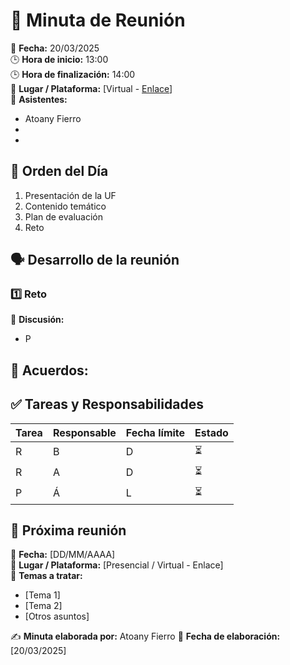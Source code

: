 # 📝 Minuta de Reunión  

📆 **Fecha:** 20/03/2025  
🕒 **Hora de inicio:** 13:00  
🕒 **Hora de finalización:** 14:00  
📍 **Lugar / Plataforma:** [Virtual - [Enlace](https://itesm.zoom.us/my/atoany)]  
👥 **Asistentes:**  
- Atoany Fierro 
- 
- 

## 📌 Orden del Día  
1. Presentación de la UF
2. Contenido temático
3. Plan de evaluación
5. Reto   

## 🗣️ Desarrollo de la reunión  
### 1️⃣ Reto  
📝 **Discusión:**  
- P

📌 **Acuerdos:**  
- 



## ✅ Tareas y Responsabilidades  
| Tarea | Responsable | Fecha límite | Estado |
|-------|------------|--------------|--------|
| R | B | D | ⏳ |
| R | A | D | ⏳ |
| P | Á | L | ⏳ |

## 📅 Próxima reunión  
📆 **Fecha:** [DD/MM/AAAA]  
📍 **Lugar / Plataforma:** [Presencial / Virtual - Enlace]  
📌 **Temas a tratar:**  
- [Tema 1]  
- [Tema 2]  
- [Otros asuntos]  

✍️ **Minuta elaborada por:** Atoany Fierro 
📅 **Fecha de elaboración:** [20/03/2025]  
